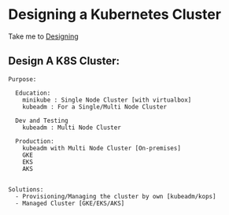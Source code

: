 # Designing a Kubernetes Cluster

  Take me to [Designing](https://kodekloud.com/courses/539883/lectures/9817006)

##  Design A K8S Cluster:
```
Purpose:

  Education:
    minikube : Single Node Cluster [with virtualbox]
    kubeadm : For a Single/Multi Node Cluster

  Dev and Testing
    kubeadm : Multi Node Cluster

  Production:
    kubeadm with Multi Node Cluster [On-premises]
    GKE
    EKS
    AKS


Solutions:
  - Provisioning/Managing the cluster by own [kubeadm/kops]
  - Managed Cluster [GKE/EKS/AKS]
```
